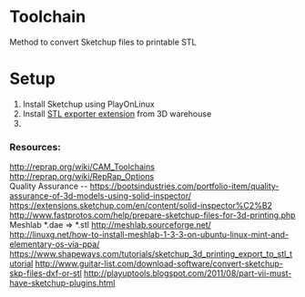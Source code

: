 Toolchain
=========

Method to convert Sketchup files to printable STL

# Setup
1. Install Sketchup using PlayOnLinux
2. Install [STL exporter extension][1] from 3D warehouse
3. 







### Resources:
http://reprap.org/wiki/CAM_Toolchains  
http://reprap.org/wiki/RepRap_Options  
Quality Assurance -- https://bootsindustries.com/portfolio-item/quality-assurance-of-3d-models-using-solid-inspector/   
https://extensions.sketchup.com/en/content/solid-inspector%C2%B2  
http://www.fastprotos.com/help/prepare-sketchup-files-for-3d-printing.php  
Meshlab *.dae => *.stl http://meshlab.sourceforge.net/  
http://linuxg.net/how-to-install-meshlab-1-3-3-on-ubuntu-linux-mint-and-elementary-os-via-ppa/    
https://www.shapeways.com/tutorials/sketchup_3d_printing_export_to_stl_tutorial
http://www.guitar-list.com/download-software/convert-sketchup-skp-files-dxf-or-stl
http://playuptools.blogspot.com/2011/08/part-vii-must-have-sketchup-plugins.html

[1]: http://extensions.sketchup.com/en/content/sketchup-stl
